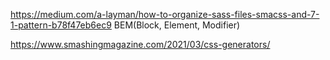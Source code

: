 https://medium.com/a-layman/how-to-organize-sass-files-smacss-and-7-1-pattern-b78f47eb6ec9
BEM(Block, Element, Modifier)


https://www.smashingmagazine.com/2021/03/css-generators/

